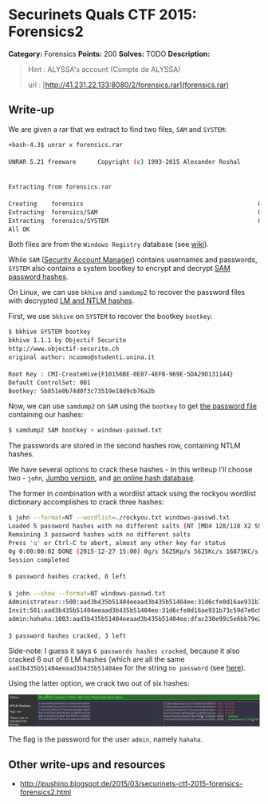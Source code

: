 # Securinets Quals CTF 2015: Forensics2

**Category:** Forensics
**Points:** 200
**Solves:** TODO
**Description:** 

> Hint : ALYSSA's account (Compte de ALYSSA) 
>
> url : [http://41.231.22.133:8080/2/forensics.rar](forensics.rar)

## Write-up

We are given a rar that we extract to find two files, `SAM` and `SYSTEM`:

```bash
+bash-4.3$ unrar x forensics.rar 

UNRAR 5.21 freeware      Copyright (c) 1993-2015 Alexander Roshal


Extracting from forensics.rar

Creating    forensics                                                 OK
Extracting  forensics/SAM                                             OK 
Extracting  forensics/SYSTEM                                          OK 
All OK
```

Both files are from the `Windows Registry` database (see [wiki](https://en.wikipedia.org/wiki/Windows_Registry)).

While `SAM` ([Security Account Manager](https://en.wikipedia.org/wiki/Security_Account_Manager)) contains usernames and passwords, `SYSTEM` also contains a system bootkey to encrypt and decrypt [SAM password hashes](ftp://distro.ibiblio.org/openwall/passwords/pwdump/syskey.txt).

On Linux, we can use `bkhive` and `samdump2` to recover the password files with decrypted [LM and NTLM hashes](http://openwall.info/wiki/john/hash-formats).

First, we use `bkhive` on `SYSTEM` to recover the bootkey `bootkey`:

```bash
$ bkhive SYSTEM bootkey
bkhive 1.1.1 by Objectif Securite
http://www.objectif-securite.ch
original author: ncuomo@studenti.unina.it

Root Key : CMI-CreateHive{F10156BE-0E87-4EFB-969E-5DA29D131144}
Default ControlSet: 001
Bootkey: 5b851e0b74d0f3c73519e18d9cb76a2b
```

Now, we can use `samdump2` on `SAM` using the `bootkey` to get [the password file](./windows-passwd.txt) containing our hashes:

```bash
$ samdump2 SAM bootkey > windows-passwd.txt
```

The passwords are stored in the second hashes row, containing NTLM hashes.

We have several options to crack these hashes - In this writeup I'll choose two - `john`, [Jumbo version](http://www.openwall.com/john/), and [an online hash database](https://hashkiller.co.uk/ntlm-decrypter.aspx).

The former in combination with a wordlist attack using the rockyou wordlist dictionary accomplishes to crack three hashes:

```bash
$ john --format=NT --wordlist=./rockyou.txt windows-passwd.txt 
Loaded 5 password hashes with no different salts (NT [MD4 128/128 X2 SSE2-16])
Remaining 3 password hashes with no different salts
Press 'q' or Ctrl-C to abort, almost any other key for status
0g 0:00:00:02 DONE (2015-12-27 15:00) 0g/s 5625Kp/s 5625Kc/s 16875KC/s             ..*7¡Vamos!
Session completed

6 password hashes cracked, 0 left

$ john --show --format=NT windows-passwd.txt                                                                                                                                           
Administrateur::500:aad3b435b51404eeaad3b435b51404ee:31d6cfe0d16ae931b73c59d7e0c089c0:::
Invit:501:aad3b435b51404eeaad3b435b51404ee:31d6cfe0d16ae931b73c59d7e0c089c0:::
admin:hahaha:1003:aad3b435b51404eeaad3b435b51404ee:dfac230e99c5e6bb79e25668712d66b9:::

3 password hashes cracked, 3 left
```

Side-note: I guess it says `6 passwords hashes cracked`, because it also cracked 6 out of 6 LM hashes (which are all the same `aad3b435b51404eeaad3b435b51404ee` for the string `no password` (see [here](https://www.felixrr.pro/archives/339/what-is-aad3b435b51404eeaad3b435b51404ee)).

Using the latter option, we crack two out of six hashes:

![](hashkiller.png)

The flag is the password for the user `admin`, namely `hahaha`.

## Other write-ups and resources

* <http://ipushino.blogspot.de/2015/03/securinets-ctf-2015-forensics-forensics2.html>